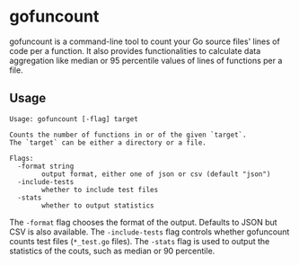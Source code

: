 # gofuncount

gofuncount is a command-line tool to count your Go source files' lines of code per a function. It also provides functionalities to calculate data aggregation like median or 95 percentile values of lines of functions per a file.

## Usage

```
Usage: gofuncount [-flag] target

Counts the number of functions in or of the given `target`.
The `target` can be either a directory or a file.

Flags:
  -format string
    	output format, either one of json or csv (default "json")
  -include-tests
    	whether to include test files
  -stats
    	whether to output statistics
```

The `-format` flag chooses the format of the output. Defaults to JSON but CSV is also available.
The `-include-tests` flag controls whether gofuncount counts test files (`*_test.go` files).
The `-stats` flag is used to output the statistics of the couts, such as median or 90 percentile.
